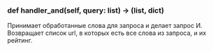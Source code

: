 ### def handler_and(self, query: list) -> (list, dict)
Принимает обработанные слова для запроса и делает запрос И. Возвращает
список url, в которых есть все слова из запроса, и их рейтинг.